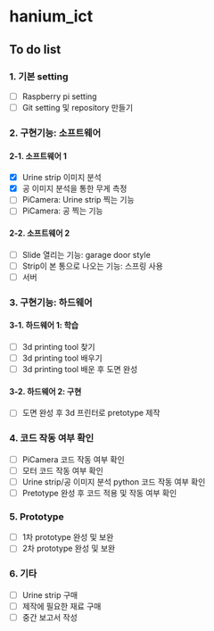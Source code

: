 # hanium_ict

## To do list
### 1. 기본 setting
- [ ] Raspberry pi setting
- [ ] Git setting 및 repository 만들기

### 2. 구현기능: 소프트웨어
#### 2-1. 소프트웨어 1
- [x] Urine strip 이미지 분석
- [x] 공 이미지 분석을 통한 무게 측정
- [ ] PiCamera: Urine strip 찍는 기능
- [ ] PiCamera: 공 찍는 기능
#### 2-2. 소프트웨어 2
- [ ] Slide 열리는 기능: garage door style
- [ ] Strip이 본 통으로 나오는 기능: 스프링 사용
- [ ] 서버 

### 3. 구현기능: 하드웨어
#### 3-1. 하드웨어 1: 학습
- [ ] 3d printing tool 찾기
- [ ] 3d printing tool 배우기
- [ ] 3d printing tool 배운 후 도면 완성
#### 3-2. 하드웨어 2: 구현
- [ ] 도면 완성 후 3d 프린터로 pretotype 제작

### 4. 코드 작동 여부 확인
- [ ] PiCamera 코드 작동 여부 확인
- [ ] 모터 코드 작동 여부 확인
- [ ] Urine strip/공 이미지 분석 python 코드 작동 여부 확인
- [ ] Pretotype 완성 후 코드 적용 및 작동 여부 확인

### 5. Prototype
- [ ] 1차 prototype 완성 및 보완
- [ ] 2차 prototype 완성 및 보완

### 6. 기타
- [ ] Urine strip 구매
- [ ] 제작에 필요한 재료 구매
- [ ] 중간 보고서 작성
